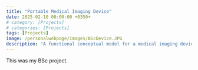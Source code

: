 ```yaml
---
title: "Portable Medical Imaging Device"
date: 2025-02-10 00:00:00 +0350+
# category: [Projects]
# categories: [Projects]
tags: [Projects]
image: /personalwebpage/images/BScDevice.JPG
description: "A functional conceptual model for a medical imaging device intended for decreasing errors in delicate surgical operations and without the need to move the patient."
---
```


This was my BSc project.